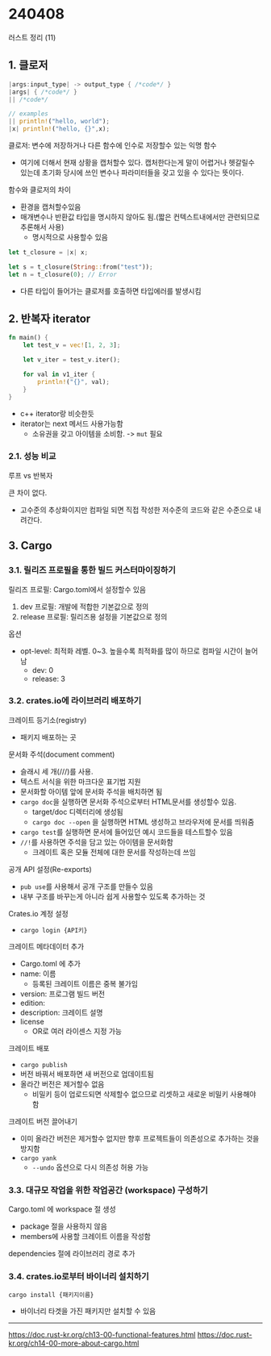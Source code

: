 # 240408

러스트 정리 (11)

## 1. 클로저

```rust
|args:input_type| -> output_type { /*code*/ }
|args| { /*code*/ }
|| /*code*/ 

// examples
|| println!("hello, world");
|x| println!("hello, {}",x);
```

클로저: 변수에 저장하거나 다른 함수에 인수로 저장할수 있는 익명 함수

- 여기에 더해서 현재 상황을 캡처할수 있다. 캡처한다는게 말이 어렵거나 헷갈릴수 있는데 초기화 당시에 쓰인 변수나 파라미터들을 갖고 있을 수 있다는 뜻이다.

함수와 클로저의 차이

- 환경을 캡처할수있음
- 매개변수나 반환값 타입을 명시하지 않아도 됨.(짧은 컨텍스트내에서만 관련되므로 추론해서 사용)
  - 명시적으로 사용할수 있음

```rust
let t_closure = |x| x;

let s = t_closure(String::from("test"));
let n = t_closure(0); // Error
```

- 다른 타입이 들어가는 클로저를 호출하면 타입에러를 발생시킴

## 2. 반복자 iterator
```rust
fn main() {
    let test_v = vec![1, 2, 3];

    let v_iter = test_v.iter();

    for val in v1_iter {
        println!("{}", val);
    }
}
```

- c++ iterator랑 비슷한듯
- iterator는 next 메서드 사용가능함
  - 소유권을 갖고 아이템을 소비함. -> `mut` 필요
 

### 2.1. 성능 비교
루프 vs 반복자

큰 차이 없다.

- 고수준의 추상화이지만 컴파일 되면 직접 작성한 저수준의 코드와 같은 수준으로 내려간다.


## 3. Cargo

### 3.1. 릴리즈 프로필을 통한 빌드 커스터마이징하기
릴리즈 프로필: Cargo.toml에서 설정할수 있음

1. dev 프로필: 개발에 적합한 기본값으로 정의
2. release 프로필: 릴리즈용 설정을 기본값으로 정의

옵션

- opt-level: 최적화 레벨. 0~3. 높을수록 최적화를 많이 하므로 컴파일 시간이 늘어남
  - dev: 0
  - release: 3

### 3.2. crates.io에 라이브러리 배포하기

크레이트 등기소(registry) 

- 패키지 배포하는 곳

문서화 주석(document comment)

- 슬래시 세 개(///)를 사용.
- 텍스트 서식을 위한 마크다운 표기법 지원
- 문서화할 아이템 앞에 문서화 주석을 배치하면 됨
- `cargo doc`을 실행하면 문서화 주석으로부터 HTML문서를 생성할수 있음.
  - target/doc 디렉터리에 생성됨
  - `cargo doc --open` 을 실행하면 HTML 생성하고 브라우저에 문서를 띄워줌
- `cargo test`를 실행하면 문서에 들어있던 예시 코드들을 테스트할수 있음
- `//!`를 사용하면 주석을 담고 있는 아이템을 문서화함
  - 크레이트 혹은 모듈 전체에 대한 문서를 작성하는데 쓰임

공개 API 설정(Re-exports)

- `pub use`를 사용해서 공개 구조를 만들수 있음
- 내부 구조를 바꾸는게 아니라 쉽게 사용할수 있도록 추가하는 것

Crates.io 계정 설정

- `cargo login {API키}`

크레이트 메타데이터 추가

- Cargo.toml 에 추가
- name: 이름
  - 등록된 크레이트 이름은 중복 불가임
- version: 프로그램 빌드 버전
- edition: 
- description: 크레이트 설명
- license
  - OR로 여러 라이센스 지정 가능

크레이트 배포

- `cargo publish`
- 버전 바꿔서 배포하면 새 버전으로 업데이트됨
- 올라간 버전은 제거할수 없음
  - 비밀키 등이 업로드되면 삭제할수 없으므로 리셋하고 새로운 비밀키 사용해야함

크레이트 버전 끌어내기

- 이미 올라간 버전은 제거할수 없지만 향후 프로젝트들이 의존성으로 추가하는 것을 방지함
- `cargo yank`
  - `--undo` 옵션으로 다시 의존성 허용 가능

### 3.3. 대규모 작업을 위한 작업공간 (workspace) 구성하기

Cargo.toml 에 workspace 절 생성
- package 절을 사용하지 않음
- members에 사용할 크레이트 이름을 작성함

dependencies 절에 라이브러리 경로 추가

### 3.4. crates.io로부터 바이너리 설치하기

`cargo install {패키지이름}`

- 바이너리 타겟을 가진 패키지만 설치할 수 있음


---

https://doc.rust-kr.org/ch13-00-functional-features.html
https://doc.rust-kr.org/ch14-00-more-about-cargo.html